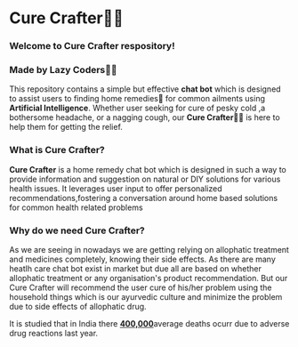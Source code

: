 <h1>Cure Crafter👨‍⚕️</h1>
<h3>Welcome to Cure Crafter respository!</h3>
<h3>Made by Lazy Coders🧑‍💻</h3>
<p>This repository contains a simple but effective <b>chat bot</b> which is designed to assist users to finding home remedies🌿 for common ailments using <b>Artificial Intelligence</b>.
Whether user seeking for cure of pesky cold ,a bothersome headache, or a nagging cough, our <b>Cure Crafter</b>👨‍⚕️ is here to help them for getting the relief.</p>
<h3>What is Cure Crafter?</h3>
<p><b>Cure Crafter</b> is a home remedy chat bot which is designed in such a way to provide information and suggestion on natural or DIY solutions for various health issues. It leverages user input to offer personalized recommendations,fostering a conversation around home based solutions for common health related problems </p>
<h3>Why do we need Cure Crafter?</h3>
<p>As we are seeing in nowadays we are getting relying on allophatic treatment and medicines completely, knowing their side effects. As there are many heatlh care chat bot exist in market but due all are based on whether allophatic treatment or any organisation's product recommendation. But our Cure Crafter will recommend the user cure of his/her problem using the household things which is our ayurvedic culture and minimize the problem due to side effects of allophatic drug. </p>
<p>It is studied that in India there <b><u>400,000</u></b>average deaths ocurr due to adverse drug reactions last year.</p>
